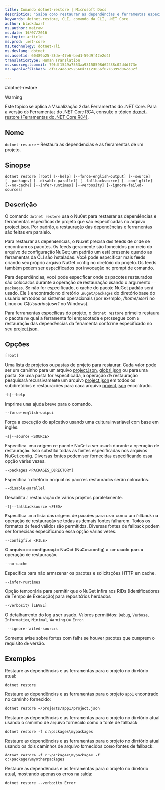 ```yaml
---
title: Comando dotnet-restore | Microsoft Docs
description: "Saiba como restaurar as dependências e ferramentas específicas de projeto com o comando de dotnet restore"
keywords: dotnet-restore, CLI, comando da CLI, .NET Core
author: blackdwarf
ms.author: mairaw
ms.date: 10/07/2016
ms.topic: article
ms.prod: .net-core
ms.technology: dotnet-cli
ms.devlang: dotnet
ms.assetid: 60489b25-38de-47e6-bed1-59d9f42e2d46
translationtype: Human Translation
ms.sourcegitcommit: 796df1549a7553aa93158598d62338c02d4df73e
ms.openlocfilehash: df8174aa3252568d7112305af07e6399d96ca32f

---
```


#<a name="dotnet-restore"></a>dotnet-restore

> [!WARNING]
> Este tópico se aplica à Visualização 2 das Ferramentas do .NET Core. Para a versão do Ferramentas do .NET Core RC4, consulte o tópico [dotnet-restore (Ferramentas do .NET Core RC4)](../preview3/tools/dotnet-restore.md).

## <a name="name"></a>Nome

`dotnet-restore` – Restaura as dependências e as ferramentas de um projeto.

## <a name="synopsis"></a>Sinopse

`dotnet restore [root] [--help] [--force-english-output] [--source]  
    [--packages] [--disable-parallel] [--fallbacksource] [--configfile] 
    [--no-cache] [--infer-runtimes] [--verbosity] [--ignore-failed-sources]`

## <a name="description"></a>Descrição

O comando `dotnet restore` usa o NuGet para restaurar as dependências e ferramentas específicas de projeto que são especificadas no arquivo [project.json](project-json.md). Por padrão, a restauração das dependências e ferramentas são feitas em paralelo.

Para restaurar as dependências, o NuGet precisa dos feeds de onde se encontram os pacotes. Os feeds geralmente são fornecidos por meio do arquivo de configuração NuGet; um padrão um está presente quando as ferramentas da CLI são instaladas. Você pode especificar mais feeds criando seu próprio arquivo NuGet.config no diretório do projeto. Os feeds também podem ser especificados por invocação no prompt de comando. 

Para dependências, você pode especificar onde os pacotes restaurados são colocados durante a operação de restauração usando o argumento `--packages`. Se não for especificado, o cache do pacote NuGet padrão será usado. Ele é encontrado no diretório `.nuget/packages` do diretório base do usuário em todos os sistemas operacionais (por exemplo, */home/user1* no Linux ou *C:\Usuários\user1* no Windows).

Para ferramentas específicas do projeto, o `dotnet restore` primeiro restaura o pacote no qual a ferramenta foi empacotada e prossegue com a restauração das dependências da ferramenta conforme especificado no seu [project.json](project-json.md). 

## <a name="options"></a>Opções

`[root]` 
    
 Uma lista de projetos ou pastas de projeto para restaurar. Cada valor pode ser um caminho para um arquivo [project.json](project-json.md), [global.json](global-json.md) ou para uma pasta. Se uma pasta for especificada, a operação de restauração pesquisará recursivamente um arquivo [project.json](project-json.md) em todos os subdiretórios e restaurações para cada arquivo [project.json](project-json.md) encontrado.

`-h|--help`

Imprime uma ajuda breve para o comando.

 `--force-english-output`

Força a execução do aplicativo usando uma cultura invariável com base em inglês.

`-s|--source <SOURCE>`

Especifica uma origem de pacote NuGet a ser usada durante a operação de restauração. Isso substitui todas as fontes especificadas nos arquivos NuGet.config. Diversas fontes podem ser fornecidas especificando essa opção várias vezes.

`--packages <PACKAGES_DIRECTORY]`

Especifica o diretório no qual os pacotes restaurados serão colocados. 

`--disable-parallel`

Desabilita a restauração de vários projetos paralelamente. 

`-f|--fallbacksource <FEED>`

Especifica uma lista das origens de pacotes para usar como um fallback na operação de restauração se todas as demais fontes falharem. Todos os formatos de feed válidos são permitidos. Diversas fontes de fallback podem ser fornecidas especificando essa opção várias vezes.

`--configfile <FILE>`

O arquivo de configuração NuGet (NuGet.config) a ser usado para a operação de restauração.

`--no-cache`

Especifica para não armazenar os pacotes e solicitações HTTP em cache.

`--infer-runtimes`

Opção temporária para permitir que o NuGet infira nos RIDs (Identificadores de Tempo de Execução) para repositórios herdados.

`--verbosity [LEVEL]`

O detalhamento do log a ser usado. Valores permitidos: `Debug`, `Verbose`, `Information`, `Minimal`, `Warning` ou `Error`.

` --ignore-failed-sources`

Somente avise sobre fontes com falha se houver pacotes que cumprem o requisito de versão.

## <a name="examples"></a>Exemplos

Restaure as dependências e as ferramentas para o projeto no diretório atual:

`dotnet restore` 

Restaure as dependências e as ferramentas para o projeto `app1` encontrado no caminho fornecido:

`dotnet restore ~/projects/app1/project.json`
    
Restaure as dependências e as ferramentas para o projeto no diretório atual usando o caminho de arquivo fornecido como a fonte de fallback:

`dotnet restore -f c:\packages\mypackages` 

Restaure as dependências e as ferramentas para o projeto no diretório atual usando os dois caminhos de arquivo fornecidos como fontes de fallback:

`dotnet restore -f c:\packages\mypackages -f c:\packages\myotherpackages` 

Restaure as dependências e as ferramentas para o projeto no diretório atual, mostrando apenas os erros na saída:

`dotnet restore --verbosity Error`


<!--HONumber=Feb17_HO2-->


